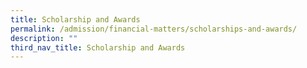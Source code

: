 ```yaml
---
title: Scholarship and Awards
permalink: /admission/financial-matters/scholarships-and-awards/
description: ""
third_nav_title: Scholarship and Awards
---
```

